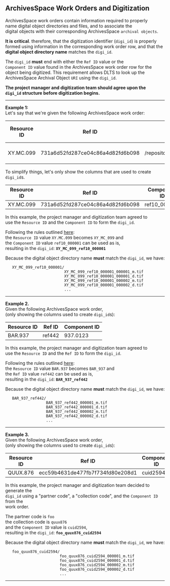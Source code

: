 ## ArchivesSpace Work Orders and Digitization

ArchivesSpace work orders contain information required to properly  
name digital object directories and files, and to associate the   
digital objects with their corresponding ArchivesSpace `archival objects`.  

**It is critical**. therefore, that the digitization identifier (`digi_id`) is properly    
formed using information in the corresponding work order row, and that the  
**digital object directory name** matches the `digi_id`.

The `digi_id` **must** end with either the `Ref ID` value or the  
`Component ID` value found in the ArchivesSpace work order row for the  
object being digitized.  This requirement allows DLTS to look up the  
ArchivesSpace Archival Object `URI` using the `digi_id`. 

**The project manager and digitization team should agree upon the  
`digi_id` structure before digitization begins.**

---

**Example 1:**  
Let's say that we're given the following ArchivesSpace work order:

| Resource ID | Ref ID                           | URI                                     | Container Indicator 1 | Container Indicator 2 | Container Indicator 3 | Title         | Component ID | Series         |
|-------------|----------------------------------|-----------------------------------------|-----------------------|-----------------------|-----------------------|---------------|--------------|----------------|
| XY.MC.099   | 731a6d52fd287ce04c86a4d82fd6b098 | /repositories/73/archival\_objects/4752 | 4                     | 32                    |                       | A Great Title | ref10_000001 | Awesome Things |


To simplify things, let's only show the columns that are used to create `digi_id`s.  

| Resource ID | Ref ID                           | Component ID |
|-------------|----------------------------------|--------------|
| XY.MC.099   | 731a6d52fd287ce04c86a4d82fd6b098 | ref10_000001 |


In this example, the project manager and digitization team agreed to  
use the `Resource ID` and the `Component ID` to form the `digi_id`\.  

Following the rules outlined [here](./README.md#characters-allowed-in-directory-names-and-file-names):  \
the `Resource ID` value `XY.MC.099` becomes `XY_MC_099` and  
the `Component ID` value `ref10_000001` can be used as is,   
resulting in the `digi_id`: **`XY_MC_099_ref10_000001`**

Because the digital object directory name **must** match the `digi_id`, we have:  
```
   XY_MC_099_ref10_000001/
                          XY_MC_099_ref10_000001_000001_m.tif
                          XY_MC_099_ref10_000001_000001_d.tif
                          XY_MC_099_ref10_000001_000002_m.tif
                          XY_MC_099_ref10_000001_000002_d.tif
                          ...
```
---

**Example 2.**  
Given the following ArchivesSpace work order,   
(only showing the columns used to create `digi_id`s):  

| Resource ID | Ref ID | Component ID |
|-------------|--------|--------------|
| BAR.937     | ref442 | 937.0123     |


In this example, the project manager and digitization team agreed to  
use the `Resource ID` and the `Ref ID` to form the `digi_id`\.  

Following the rules outlined [here](./README.md#characters-allowed-in-directory-names-and-file-names):  \
the `Resource ID` value `BAR.937` becomes `BAR_937` and  
the `Ref ID` value `ref442` can be used as is,  
resulting in the `digi_id`: **`BAR_937_ref442`**


Because the digital object directory name **must** match the `digi_id`, we have:  
```
   BAR_937_ref442/
                  BAR_937_ref442_000001_m.tif
                  BAR_937_ref442_000001_d.tif
                  BAR_937_ref442_000002_m.tif
                  BAR_937_ref442_000002_d.tif
                  ...
```

---

**Example 3.**  
Given the following ArchivesSpace work order,   
(only showing the columns used to create `digi_id`s):  

| Resource ID | Ref ID                           | Component ID |
|-------------|----------------------------------|--------------|
| QUUX.876    | ecc59b4631de477fb7f734fd80e208d1 | cuid2594     |


In this example, the project manager and digitization team decided to generate the  
`digi_id` using a "partner code", a "collection code", and the `Component ID` from the  
work order.  

The partner code is `foo`  
the collection code is `quux876`  
and the `Component ID` value is `cuid2594`\,  
resulting in the `digi_id`: **`foo_quux876_cuid2594`**

Because the digital object directory name **must** match the `digi_id`, we have:  
```
   foo_quux876_cuid2594/
                        foo_quux876_cuid2594_000001_m.tif
                        foo_quux876_cuid2594_000001_d.tif
                        foo_quux876_cuid2594_000002_m.tif
                        foo_quux876_cuid2594_000002_d.tif
                        ...
```

---

